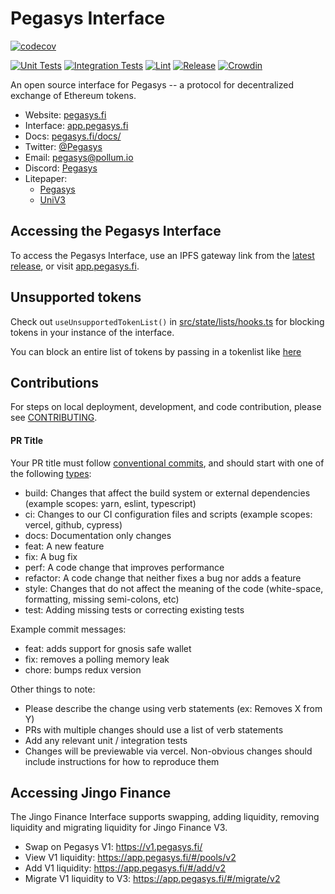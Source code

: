 # Pegasys Interface

[![codecov](https://codecov.io/gh/Uniswap/interface/branch/main/graph/badge.svg?token=YVT2Y86O82)](https://codecov.io/gh/Uniswap/interface)

[![Unit Tests](https://github.com/Uniswap/interface/actions/workflows/unit-tests.yaml/badge.svg)](https://github.com/Uniswap/interface/actions/workflows/unit-tests.yaml)
[![Integration Tests](https://github.com/Uniswap/interface/actions/workflows/integration-tests.yaml/badge.svg)](https://github.com/Uniswap/interface/actions/workflows/integration-tests.yaml)
[![Lint](https://github.com/Uniswap/interface/actions/workflows/lint.yml/badge.svg)](https://github.com/Uniswap/interface/actions/workflows/lint.yml)
[![Release](https://github.com/Uniswap/interface/actions/workflows/release.yaml/badge.svg)](https://github.com/Uniswap/interface/actions/workflows/release.yaml)
[![Crowdin](https://badges.crowdin.net/uniswap-interface/localized.svg)](https://crowdin.com/project/uniswap-interface)

An open source interface for Pegasys -- a protocol for decentralized exchange of Ethereum tokens.

- Website: [pegasys.fi](https://jingo.finance/)
- Interface: [app.pegasys.fi](https://app.pegasys.fi)
- Docs: [pegasys.fi/docs/](https://docs.pegasys.fi/)
- Twitter: [@Pegasys](https://twitter.com/PegasysDEX)
- Email: [pegasys@pollum.io](mailto:pegasys@pollum.io)
- Discord: [Pegasys](https://discord.gg/UzjWbWWERz)
- Litepaper:
  - [Pegasys](https://jingo.finance/blog/introducing-pegasys/)
  - [UniV3](https://uniswap.org/whitepaper-v3.pdf)

## Accessing the Pegasys Interface

To access the Pegasys Interface, use an IPFS gateway link from the
[latest release](https://github.com/Pegasys-fi/interface/releases/latest),
or visit [app.pegasys.fi](https://app.pegasys.fi).

## Unsupported tokens

Check out `useUnsupportedTokenList()` in [src/state/lists/hooks.ts](./src/state/lists/hooks.ts) for blocking tokens in your instance of the interface.

You can block an entire list of tokens by passing in a tokenlist like [here](./src/constants/lists.ts)

## Contributions

For steps on local deployment, development, and code contribution, please see [CONTRIBUTING](./CONTRIBUTING.md).

#### PR Title
Your PR title must follow [conventional commits](https://www.conventionalcommits.org/en/v1.0.0/#summary), and should start with one of the following [types](https://github.com/angular/angular/blob/22b96b9/CONTRIBUTING.md#type):

- build: Changes that affect the build system or external dependencies (example scopes: yarn, eslint, typescript)
- ci: Changes to our CI configuration files and scripts (example scopes: vercel, github, cypress)
- docs: Documentation only changes
- feat: A new feature
- fix: A bug fix
- perf: A code change that improves performance
- refactor: A code change that neither fixes a bug nor adds a feature
- style: Changes that do not affect the meaning of the code (white-space, formatting, missing semi-colons, etc)
- test: Adding missing tests or correcting existing tests

Example commit messages:

- feat: adds support for gnosis safe wallet
- fix: removes a polling memory leak
- chore: bumps redux version

Other things to note:

- Please describe the change using verb statements (ex: Removes X from Y)
- PRs with multiple changes should use a list of verb statements
- Add any relevant unit / integration tests
- Changes will be previewable via vercel. Non-obvious changes should include instructions for how to reproduce them


## Accessing Jingo Finance

The Jingo Finance Interface supports swapping, adding liquidity, removing liquidity and migrating liquidity for Jingo Finance V3.

- Swap on Pegasys V1: <https://v1.pegasys.fi/>
- View V1 liquidity: <https://app.pegasys.fi/#/pools/v2>
- Add V1 liquidity: <https://app.pegasys.fi/#/add/v2>
- Migrate V1 liquidity to V3: <https://app.pegasys.fi/#/migrate/v2>
